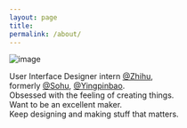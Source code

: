 ```yaml
---
layout: page
title: 
permalink: /about/
---
```

![image](http://i3.tietuku.com/c975743c99ce9b77.jpg)  

User Interface Designer intern [@Zhihu](http://www.zhihu.com),   
formerly [@Sohu](http://sohu.com), [@Yingpinbao](http://www.yingpinbao.cn).    
Obsessed with the feeling of creating things.  
Want to be an excellent maker.   
Keep designing and making stuff that matters.
